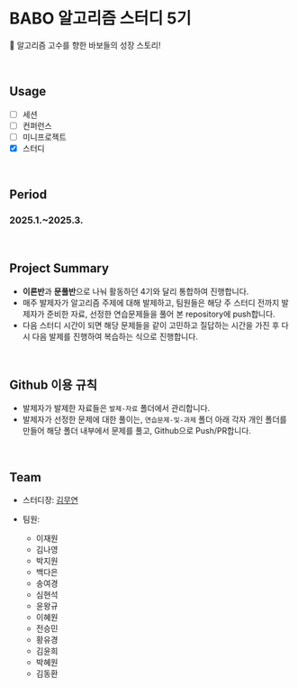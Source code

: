 # BABO 알고리즘 스터디 5기
🐣 알고리즘 고수를 향한 바보들의 성장 스토리!

</br>

## Usage
- [ ] 세션
- [ ] 컨퍼런스
- [ ] 미니프로젝트
- [X] 스터디

<br/>

## Period
### 2025.1.~2025.3.

<br/>

## Project Summary
- **이론반**과 **문풀반**으로 나눠 활동하던 4기와 달리 통합하여 진행합니다.
- 매주 발제자가 알고리즘 주제에 대해 발제하고, 팀원들은 해당 주 스터디 전까지 발제자가 준비한 자료, 선정한 연습문제들을 풀어 본 repository에 push합니다.
- 다음 스터디 시간이 되면 해당 문제들을 같이 고민하고 질답하는 시간을 가진 후 다시 다음 발제를 진행하여 복습하는 식으로 진행합니다.

<br/>


## Github 이용 규칙
  - 발제자가 발제한 자료들은 `발제-자료` 폴더에서 관리합니다.
  - 발제자가 선정한 문제에 대한 풀이는, `연습문제-및-과제` 폴더 아래 각자 개인 폴더를 만들어 해당 폴더 내부에서 문제를 풀고, Github으로 Push/PR합니다.

<br/>

## Team
- 스터디장: [김무연](https://github.com/kimmuyeon)

- 팀원:
  - 이재원
  - 김나영
  - 박지원
  - 백다은
  - 송여경
  - 심현석
  - 윤왕규
  - 이혜원
  - 전승민
  - 황유경
  - 김윤희
  - 박혜원
  - 김동환

